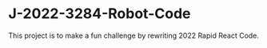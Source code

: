 # J-2022-3284-Robot-Code
This project is to make a fun challenge by rewriting 2022 Rapid React Code.
